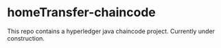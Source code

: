# homeTransfer-chaincode

This repo contains a hyperledger java chaincode project. Currently under construction.

